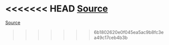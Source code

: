 <<<<<<< HEAD
[Source](https://gruvbox-wallpapers.pages.dev/)
=======
[Source](https://gruvbox-wallpapers.pages.dev/)
>>>>>>> 6b1802620e0f045ea5ac9b8fc3ea49c17ceb4b3b
